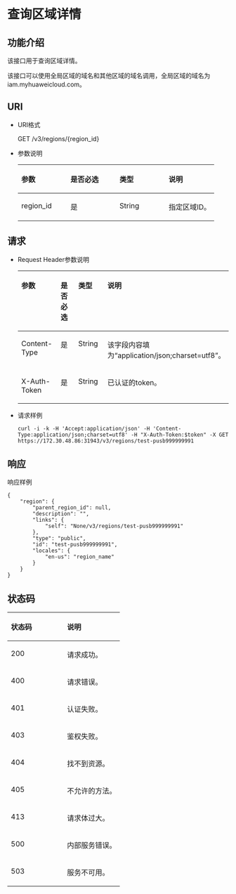 # 查询区域详情<a name="zh-cn_topic_0067148044"></a>

## 功能介绍<a name="s1fea94fc86654d20a4264b290de6701b"></a>

该接口用于查询区域详情。

该接口可以使用全局区域的域名和其他区域的域名调用，全局区域的域名为iam.myhuaweicloud.com。

## URI<a name="sd0c6621b74af445d8e95f2e8c5061c96"></a>

-   URI格式

    GET /v3/regions/\{region\_id\}


-   参数说明

    <a name="ta5ea92914f7e42ff96cb722ca62bbbc9"></a>
    <table><thead align="left"><tr id="r4b24ae277ca941128fbc303aeaf8326a"><th class="cellrowborder" valign="top" width="25%" id="mcps1.1.5.1.1"><p id="af8e60b99318f4a20b2d78b90100c964d"><a name="af8e60b99318f4a20b2d78b90100c964d"></a><a name="af8e60b99318f4a20b2d78b90100c964d"></a>参数</p>
    </th>
    <th class="cellrowborder" valign="top" width="25%" id="mcps1.1.5.1.2"><p id="a3e2b7330b740417881fc8195c5dc3d24"><a name="a3e2b7330b740417881fc8195c5dc3d24"></a><a name="a3e2b7330b740417881fc8195c5dc3d24"></a>是否必选</p>
    </th>
    <th class="cellrowborder" valign="top" width="25%" id="mcps1.1.5.1.3"><p id="a181496d4ddc847339375b4f23dfc9987"><a name="a181496d4ddc847339375b4f23dfc9987"></a><a name="a181496d4ddc847339375b4f23dfc9987"></a>类型</p>
    </th>
    <th class="cellrowborder" valign="top" width="25%" id="mcps1.1.5.1.4"><p id="a5e29560192784650a29a305b9bad99e5"><a name="a5e29560192784650a29a305b9bad99e5"></a><a name="a5e29560192784650a29a305b9bad99e5"></a>说明</p>
    </th>
    </tr>
    </thead>
    <tbody><tr id="r6af57967c5d04d67b0035d0ca833ad57"><td class="cellrowborder" valign="top" width="25%" headers="mcps1.1.5.1.1 "><p id="a50c523360f4d4908b875d10a28623c70"><a name="a50c523360f4d4908b875d10a28623c70"></a><a name="a50c523360f4d4908b875d10a28623c70"></a>region_id</p>
    </td>
    <td class="cellrowborder" valign="top" width="25%" headers="mcps1.1.5.1.2 "><p id="ac24e8e998166421f94f7530c61d06715"><a name="ac24e8e998166421f94f7530c61d06715"></a><a name="ac24e8e998166421f94f7530c61d06715"></a>是</p>
    </td>
    <td class="cellrowborder" valign="top" width="25%" headers="mcps1.1.5.1.3 "><p id="a87c50dfba8bc4d549c30e53012306af5"><a name="a87c50dfba8bc4d549c30e53012306af5"></a><a name="a87c50dfba8bc4d549c30e53012306af5"></a>String</p>
    </td>
    <td class="cellrowborder" valign="top" width="25%" headers="mcps1.1.5.1.4 "><p id="a5e8ec1f1ea9349f8a0219d77303769ef"><a name="a5e8ec1f1ea9349f8a0219d77303769ef"></a><a name="a5e8ec1f1ea9349f8a0219d77303769ef"></a>指定区域ID。</p>
    </td>
    </tr>
    </tbody>
    </table>


## 请求<a name="sc6a67a265e0c4e6c85c6dddbfffeec05"></a>

-   Request Header参数说明

    <a name="t97020ff6a99b4d02897c62dc32176b10"></a>
    <table><thead align="left"><tr id="r33f9811ab31441bcbb68da4318582ff7"><th class="cellrowborder" valign="top" width="25%" id="mcps1.1.5.1.1"><p id="a15b20b8a2b1a4846942c4381d69d0f1f"><a name="a15b20b8a2b1a4846942c4381d69d0f1f"></a><a name="a15b20b8a2b1a4846942c4381d69d0f1f"></a>参数</p>
    </th>
    <th class="cellrowborder" valign="top" width="25%" id="mcps1.1.5.1.2"><p id="a0c341246324648c2a331a2f3b29728ce"><a name="a0c341246324648c2a331a2f3b29728ce"></a><a name="a0c341246324648c2a331a2f3b29728ce"></a>是否必选</p>
    </th>
    <th class="cellrowborder" valign="top" width="25%" id="mcps1.1.5.1.3"><p id="ae3c49c667f304a8ea41ef4821a55dd34"><a name="ae3c49c667f304a8ea41ef4821a55dd34"></a><a name="ae3c49c667f304a8ea41ef4821a55dd34"></a>类型</p>
    </th>
    <th class="cellrowborder" valign="top" width="25%" id="mcps1.1.5.1.4"><p id="ac65744bcbe944be4891ed74be82742a6"><a name="ac65744bcbe944be4891ed74be82742a6"></a><a name="ac65744bcbe944be4891ed74be82742a6"></a>说明</p>
    </th>
    </tr>
    </thead>
    <tbody><tr id="rd59aad8dd3584169840a2a50ca0bc035"><td class="cellrowborder" valign="top" width="25%" headers="mcps1.1.5.1.1 "><p id="a5f8f06a2f0f141d1b14d88d3cec03e26"><a name="a5f8f06a2f0f141d1b14d88d3cec03e26"></a><a name="a5f8f06a2f0f141d1b14d88d3cec03e26"></a>Content-Type</p>
    </td>
    <td class="cellrowborder" valign="top" width="25%" headers="mcps1.1.5.1.2 "><p id="a0c8ab11defdf4c8f817b21b21680e919"><a name="a0c8ab11defdf4c8f817b21b21680e919"></a><a name="a0c8ab11defdf4c8f817b21b21680e919"></a>是</p>
    </td>
    <td class="cellrowborder" valign="top" width="25%" headers="mcps1.1.5.1.3 "><p id="a222d884836b34d4b96111de13ad02311"><a name="a222d884836b34d4b96111de13ad02311"></a><a name="a222d884836b34d4b96111de13ad02311"></a>String</p>
    </td>
    <td class="cellrowborder" valign="top" width="25%" headers="mcps1.1.5.1.4 "><p id="af58e489f66734ee8bfea4223431362ec"><a name="af58e489f66734ee8bfea4223431362ec"></a><a name="af58e489f66734ee8bfea4223431362ec"></a>该字段内容填为<span class="parmvalue" id="parmvalue4174175792119"><a name="parmvalue4174175792119"></a><a name="parmvalue4174175792119"></a>“application/json;charset=utf8”</span>。</p>
    </td>
    </tr>
    <tr id="red29555edeb84300a63e22cdf504909a"><td class="cellrowborder" valign="top" width="25%" headers="mcps1.1.5.1.1 "><p id="a41b44a08aca64e4382a1901f5c4d384d"><a name="a41b44a08aca64e4382a1901f5c4d384d"></a><a name="a41b44a08aca64e4382a1901f5c4d384d"></a>X-Auth-Token</p>
    </td>
    <td class="cellrowborder" valign="top" width="25%" headers="mcps1.1.5.1.2 "><p id="a554d5f30caf14006ba608ee5e933804c"><a name="a554d5f30caf14006ba608ee5e933804c"></a><a name="a554d5f30caf14006ba608ee5e933804c"></a>是</p>
    </td>
    <td class="cellrowborder" valign="top" width="25%" headers="mcps1.1.5.1.3 "><p id="aa734bd6d2ee44712b9b1fba893b1ea79"><a name="aa734bd6d2ee44712b9b1fba893b1ea79"></a><a name="aa734bd6d2ee44712b9b1fba893b1ea79"></a>String</p>
    </td>
    <td class="cellrowborder" valign="top" width="25%" headers="mcps1.1.5.1.4 "><p id="a3598b3c82d4745f18c1f204cf8097e6d"><a name="a3598b3c82d4745f18c1f204cf8097e6d"></a><a name="a3598b3c82d4745f18c1f204cf8097e6d"></a>已认证的token。</p>
    </td>
    </tr>
    </tbody>
    </table>

-   请求样例

    ```
    curl -i -k -H 'Accept:application/json' -H 'Content-Type:application/json;charset=utf8' -H "X-Auth-Token:$token" -X GET https://172.30.48.86:31943/v3/regions/test-pusb999999991
    ```


## 响应<a name="s6166214bb04d407290d8691550229884"></a>

响应样例

```
{
    "region": {
        "parent_region_id": null,
        "description": "",
        "links": {
            "self": "None/v3/regions/test-pusb999999991"
        },
        "type": "public",
        "id": "test-pusb999999991",
        "locales": {
            "en-us": "region_name"
        }
    }
}
```

## 状态码<a name="se70eb4ec1a7c43ec9858561956f0a7ba"></a>

<a name="zh-cn_topic_0035544336_table25927028"></a>
<table><thead align="left"><tr id="zh-cn_topic_0035544336_row10578662"><th class="cellrowborder" valign="top" width="50%" id="mcps1.1.3.1.1"><p id="zh-cn_topic_0035544336_p51565323"><a name="zh-cn_topic_0035544336_p51565323"></a><a name="zh-cn_topic_0035544336_p51565323"></a>状态码</p>
</th>
<th class="cellrowborder" valign="top" width="50%" id="mcps1.1.3.1.2"><p id="zh-cn_topic_0035544336_p16041657"><a name="zh-cn_topic_0035544336_p16041657"></a><a name="zh-cn_topic_0035544336_p16041657"></a>说明</p>
</th>
</tr>
</thead>
<tbody><tr id="zh-cn_topic_0035544336_row24305815"><td class="cellrowborder" valign="top" width="50%" headers="mcps1.1.3.1.1 "><p id="zh-cn_topic_0035544336_p22613965"><a name="zh-cn_topic_0035544336_p22613965"></a><a name="zh-cn_topic_0035544336_p22613965"></a>200</p>
</td>
<td class="cellrowborder" valign="top" width="50%" headers="mcps1.1.3.1.2 "><p id="zh-cn_topic_0035544336_p19791876"><a name="zh-cn_topic_0035544336_p19791876"></a><a name="zh-cn_topic_0035544336_p19791876"></a>请求成功。</p>
</td>
</tr>
<tr id="zh-cn_topic_0035544336_row43909159"><td class="cellrowborder" valign="top" width="50%" headers="mcps1.1.3.1.1 "><p id="zh-cn_topic_0035544336_p66980994"><a name="zh-cn_topic_0035544336_p66980994"></a><a name="zh-cn_topic_0035544336_p66980994"></a>400</p>
</td>
<td class="cellrowborder" valign="top" width="50%" headers="mcps1.1.3.1.2 "><p id="zh-cn_topic_0035544336_p56751409"><a name="zh-cn_topic_0035544336_p56751409"></a><a name="zh-cn_topic_0035544336_p56751409"></a>请求错误。</p>
</td>
</tr>
<tr id="rb99fbab78bc54ae4953661763b573830"><td class="cellrowborder" valign="top" width="50%" headers="mcps1.1.3.1.1 "><p id="aef55745ff0834933af36d690e2e339b8"><a name="aef55745ff0834933af36d690e2e339b8"></a><a name="aef55745ff0834933af36d690e2e339b8"></a>401</p>
</td>
<td class="cellrowborder" valign="top" width="50%" headers="mcps1.1.3.1.2 "><p id="a480215738ced4bf5a8feafa2681db93b"><a name="a480215738ced4bf5a8feafa2681db93b"></a><a name="a480215738ced4bf5a8feafa2681db93b"></a>认证失败。</p>
</td>
</tr>
<tr id="zh-cn_topic_0035544336_row41000636"><td class="cellrowborder" valign="top" width="50%" headers="mcps1.1.3.1.1 "><p id="zh-cn_topic_0035544336_p32717189"><a name="zh-cn_topic_0035544336_p32717189"></a><a name="zh-cn_topic_0035544336_p32717189"></a>403</p>
</td>
<td class="cellrowborder" valign="top" width="50%" headers="mcps1.1.3.1.2 "><p id="ae678037f26d640f5a985c943e2ffb92e"><a name="ae678037f26d640f5a985c943e2ffb92e"></a><a name="ae678037f26d640f5a985c943e2ffb92e"></a>鉴权失败。</p>
</td>
</tr>
<tr id="r1fd5c05b7b6b4c048f3f7b9ddbc755b0"><td class="cellrowborder" valign="top" width="50%" headers="mcps1.1.3.1.1 "><p id="a5d7e2305922e4f9098442a900792dae1"><a name="a5d7e2305922e4f9098442a900792dae1"></a><a name="a5d7e2305922e4f9098442a900792dae1"></a>404</p>
</td>
<td class="cellrowborder" valign="top" width="50%" headers="mcps1.1.3.1.2 "><p id="a9edf299d0513460caaac8a2a19b76e9a"><a name="a9edf299d0513460caaac8a2a19b76e9a"></a><a name="a9edf299d0513460caaac8a2a19b76e9a"></a>找不到资源。</p>
</td>
</tr>
<tr id="rbb5133f150fd42eebde8dd6e390ecbd5"><td class="cellrowborder" valign="top" width="50%" headers="mcps1.1.3.1.1 "><p id="ad1a2754016e44193a97043265cd611cf"><a name="ad1a2754016e44193a97043265cd611cf"></a><a name="ad1a2754016e44193a97043265cd611cf"></a>405</p>
</td>
<td class="cellrowborder" valign="top" width="50%" headers="mcps1.1.3.1.2 "><p id="a81837d461ef445259c5a6e9e1ce0e32a"><a name="a81837d461ef445259c5a6e9e1ce0e32a"></a><a name="a81837d461ef445259c5a6e9e1ce0e32a"></a>不允许的方法。</p>
</td>
</tr>
<tr id="r2cecff297b1a412f956a312d3cd7acc9"><td class="cellrowborder" valign="top" width="50%" headers="mcps1.1.3.1.1 "><p id="a1f617621d1bc4a9facb1c84d1946002b"><a name="a1f617621d1bc4a9facb1c84d1946002b"></a><a name="a1f617621d1bc4a9facb1c84d1946002b"></a>413</p>
</td>
<td class="cellrowborder" valign="top" width="50%" headers="mcps1.1.3.1.2 "><p id="ac31ead3ee2db40eea8ae45b2779a09e9"><a name="ac31ead3ee2db40eea8ae45b2779a09e9"></a><a name="ac31ead3ee2db40eea8ae45b2779a09e9"></a>请求体过大。</p>
</td>
</tr>
<tr id="rd71e0e00759f4179a2dccaf345ba9f2f"><td class="cellrowborder" valign="top" width="50%" headers="mcps1.1.3.1.1 "><p id="a1657c5ca5ebd4a2cbacbdb35fc9b7601"><a name="a1657c5ca5ebd4a2cbacbdb35fc9b7601"></a><a name="a1657c5ca5ebd4a2cbacbdb35fc9b7601"></a>500</p>
</td>
<td class="cellrowborder" valign="top" width="50%" headers="mcps1.1.3.1.2 "><p id="a88b4b14048564e12942b8151dc791b99"><a name="a88b4b14048564e12942b8151dc791b99"></a><a name="a88b4b14048564e12942b8151dc791b99"></a>内部服务错误。</p>
</td>
</tr>
<tr id="r5647e5fd26974514ac66cc3925f30601"><td class="cellrowborder" valign="top" width="50%" headers="mcps1.1.3.1.1 "><p id="a16dfaa16ceac4a33a468c0ae158292fb"><a name="a16dfaa16ceac4a33a468c0ae158292fb"></a><a name="a16dfaa16ceac4a33a468c0ae158292fb"></a>503</p>
</td>
<td class="cellrowborder" valign="top" width="50%" headers="mcps1.1.3.1.2 "><p id="a5635c1924d9648a8be89b1e5dcf0a87b"><a name="a5635c1924d9648a8be89b1e5dcf0a87b"></a><a name="a5635c1924d9648a8be89b1e5dcf0a87b"></a>服务不可用。</p>
</td>
</tr>
</tbody>
</table>

